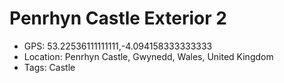 # Penrhyn Castle Exterior 2

- GPS: 53.22536111111111,-4.094158333333333
- Location: Penrhyn Castle, Gwynedd, Wales, United Kingdom
- Tags: Castle
